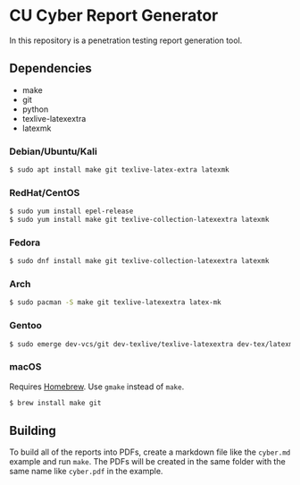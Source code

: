 CU Cyber Report Generator
=========================

In this repository is a penetration testing report generation tool.


## Dependencies

* make
* git
* python
* texlive-latexextra
* latexmk


### Debian/Ubuntu/Kali

```sh
$ sudo apt install make git texlive-latex-extra latexmk
```


### RedHat/CentOS

```sh
$ sudo yum install epel-release
$ sudo yum install make git texlive-collection-latexextra latexmk
```


### Fedora

```sh
$ sudo dnf install make git texlive-collection-latexextra latexmk
```


### Arch

```sh
$ sudo pacman -S make git texlive-latexextra latex-mk
```


### Gentoo

```sh
$ sudo emerge dev-vcs/git dev-texlive/texlive-latexextra dev-tex/latexmk
```


### macOS

Requires [Homebrew](https://brew.sh/). Use `gmake` instead of `make`.

```sh
$ brew install make git
```


## Building

To build all of the reports into PDFs, create a markdown file like the `cyber.md` example and run `make`. The PDFs will be created in the same folder with the same name like `cyber.pdf` in the example.
